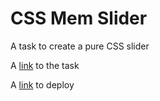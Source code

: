 # CSS Mem Slider

A task to create a pure CSS slider

A [link](https://github.com/rolling-scopes-school/tasks/tree/master/tasks/css-mem-slider) to the task

A [link](https://vagoalex.github.io/cssMemSlider/cssMemSlider/) to deploy
